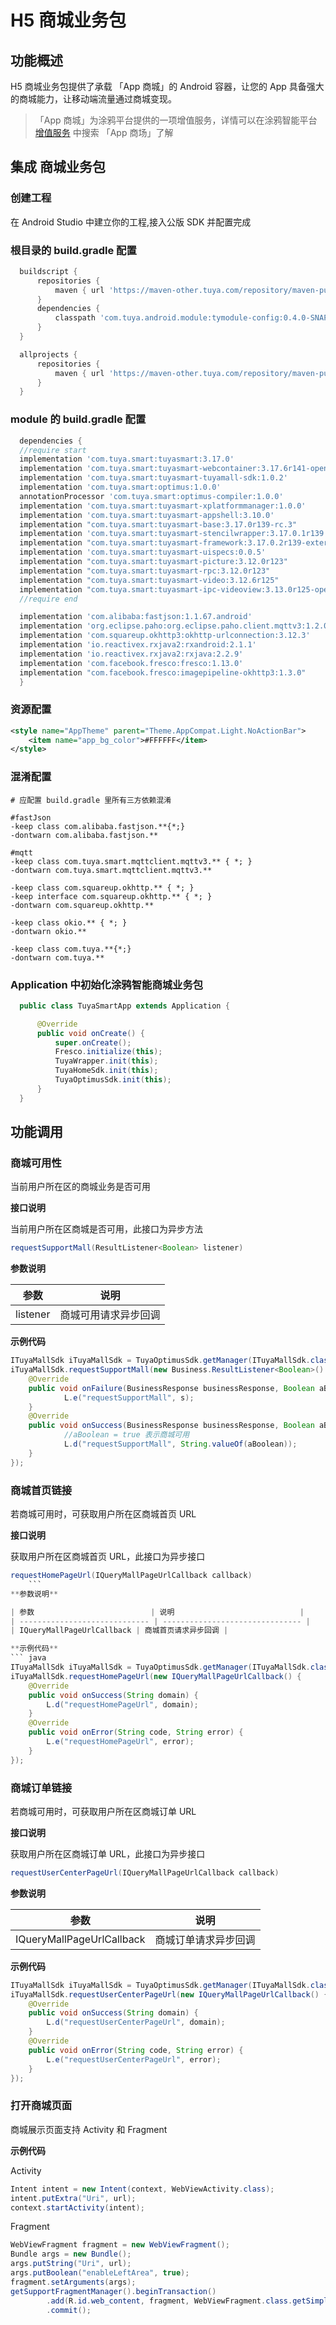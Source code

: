#  H5 商城业务包

## 功能概述

H5 商城业务包提供了承载 「App 商城」的 Android 容器，让您的 App 具备强大的商城能力，让移动端流量通过商城变现。

> 「App 商城」为涂鸦平台提供的一项增值服务，详情可以在涂鸦智能平台 [增值服务](https://www.tuya.com/vas/) 中搜索 「App 商场」了解

## 集成 商城业务包

### 创建工程

   在 Android Studio 中建立你的工程,接入公版 SDK 并配置完成

### 根目录的 build.gradle 配置

``` groovy
  buildscript {
      repositories {
          maven { url 'https://maven-other.tuya.com/repository/maven-public/' }
      }
      dependencies {
          classpath 'com.tuya.android.module:tymodule-config:0.4.0-SNAPSHOT'
      }
  }

  allprojects {
      repositories {
          maven { url 'https://maven-other.tuya.com/repository/maven-public/' }
      }
  }
```

### module 的 build.gradle 配置

  ``` groovy
	dependencies {
    //require start
    implementation 'com.tuya.smart:tuyasmart:3.17.0'
    implementation 'com.tuya.smart:tuyasmart-webcontainer:3.17.6r141-open-rc.2'
    implementation 'com.tuya.smart:tuyasmart-tuyamall-sdk:1.0.2'
    implementation 'com.tuya.smart:optimus:1.0.0'
    annotationProcessor 'com.tuya.smart:optimus-compiler:1.0.0'
    implementation 'com.tuya.smart:tuyasmart-xplatformmanager:1.0.0'
    implementation 'com.tuya.smart:tuyasmart-appshell:3.10.0'
    implementation "com.tuya.smart:tuyasmart-base:3.17.0r139-rc.3"
    implementation 'com.tuya.smart:tuyasmart-stencilwrapper:3.17.0.1r139'
    implementation "com.tuya.smart:tuyasmart-framework:3.17.0.2r139-external"
    implementation 'com.tuya.smart:tuyasmart-uispecs:0.0.5'
    implementation "com.tuya.smart:tuyasmart-picture:3.12.0r123"
    implementation "com.tuya.smart:tuyasmart-rpc:3.12.0r123"
    implementation "com.tuya.smart:tuyasmart-video:3.12.6r125"
    implementation "com.tuya.smart:tuyasmart-ipc-videoview:3.13.0r125-open-SNAPSHOT"
    //require end

    implementation 'com.alibaba:fastjson:1.1.67.android'
    implementation 'org.eclipse.paho:org.eclipse.paho.client.mqttv3:1.2.0'
    implementation 'com.squareup.okhttp3:okhttp-urlconnection:3.12.3'
    implementation 'io.reactivex.rxjava2:rxandroid:2.1.1'
    implementation 'io.reactivex.rxjava2:rxjava:2.2.9'
    implementation 'com.facebook.fresco:fresco:1.13.0'
    implementation "com.facebook.fresco:imagepipeline-okhttp3:1.3.0"
  	}
  ```

### 资源配置

  ``` xml
  <style name="AppTheme" parent="Theme.AppCompat.Light.NoActionBar">
      <item name="app_bg_color">#FFFFFF</item>
  </style>
  ```

### 混淆配置

  ``` 
  # 应配置 build.gradle 里所有三方依赖混淆

  #fastJson
  -keep class com.alibaba.fastjson.**{*;}
  -dontwarn com.alibaba.fastjson.**    
    
  #mqtt
  -keep class com.tuya.smart.mqttclient.mqttv3.** { *; }
  -dontwarn com.tuya.smart.mqttclient.mqttv3.** 

  -keep class com.squareup.okhttp.** { *; }
  -keep interface com.squareup.okhttp.** { *; }
  -dontwarn com.squareup.okhttp.**    

  -keep class okio.** { *; }
  -dontwarn okio.**    
  
  -keep class com.tuya.**{*;}
  -dontwarn com.tuya.**
  ```

### Application 中初始化涂鸦智能商城业务包

  ``` java
    public class TuyaSmartApp extends Application {

        @Override
        public void onCreate() {
            super.onCreate();
            Fresco.initialize(this);
            TuyaWrapper.init(this);
            TuyaHomeSdk.init(this);
            TuyaOptimusSdk.init(this);
        }
    }
  ```

## 功能调用

### 商城可用性

当前用户所在区的商城业务是否可用

**接口说明**

当前用户所在区商城是否可用，此接口为异步方法

``` java
requestSupportMall(ResultListener<Boolean> listener)
```
**参数说明**

| 参数         | 说明                                                         |
| ------------ | ------------------------------------------------------------ |
| listener     | 商城可用请求异步回调 |

**示例代码**
``` java
ITuyaMallSdk iTuyaMallSdk = TuyaOptimusSdk.getManager(ITuyaMallSdk.class);
iTuyaMallSdk.requestSupportMall(new Business.ResultListener<Boolean>() {
    @Override
    public void onFailure(BusinessResponse businessResponse, Boolean aBoolean, String s) {
            L.e("requestSupportMall", s);
    }
    @Override
    public void onSuccess(BusinessResponse businessResponse, Boolean aBoolean, String s) {
            //aBoolean = true 表示商城可用
            L.d("requestSupportMall", String.valueOf(aBoolean));
    }
});
```

### 商城首页链接

若商城可用时，可获取用户所在区商城首页 URL

**接口说明**

 获取用户所在区商城首页 URL，此接口为异步接口

``` java
requestHomePageUrl(IQueryMallPageUrlCallback callback)
    ```
**参数说明**

| 参数                          | 说明                            |
| ----------------------------- | ------------------------------- |
| IQueryMallPageUrlCallback | 商城首页请求异步回调 |

**示例代码**
``` java
ITuyaMallSdk iTuyaMallSdk = TuyaOptimusSdk.getManager(ITuyaMallSdk.class);
iTuyaMallSdk.requestHomePageUrl(new IQueryMallPageUrlCallback() {
    @Override
    public void onSuccess(String domain) {
        L.d("requestHomePageUrl", domain);
    }
    @Override
    public void onError(String code, String error) {
        L.e("requestHomePageUrl", error);
    }
});
```

### 商城订单链接

若商城可用时，可获取用户所在区商城订单 URL

**接口说明**

 获取用户所在区商城订单 URL，此接口为异步接口

``` java
requestUserCenterPageUrl(IQueryMallPageUrlCallback callback)
```
**参数说明**

| 参数                 | 说明                     |
| -------------------- | ------------------------ |
| IQueryMallPageUrlCallback | 商城订单请求异步回调 |

**示例代码**
``` java
ITuyaMallSdk iTuyaMallSdk = TuyaOptimusSdk.getManager(ITuyaMallSdk.class);
iTuyaMallSdk.requestUserCenterPageUrl(new IQueryMallPageUrlCallback() {
    @Override
    public void onSuccess(String domain) {
        L.d("requestUserCenterPageUrl", domain);
    }
    @Override
    public void onError(String code, String error) {
        L.e("requestUserCenterPageUrl", error);
    }
});
```

### 打开商城页面

商城展示页面支持 Activity 和 Fragment

**示例代码**

Activity
``` java
Intent intent = new Intent(context, WebViewActivity.class);
intent.putExtra("Uri", url);
context.startActivity(intent);
```

Fragment
``` java
WebViewFragment fragment = new WebViewFragment();
Bundle args = new Bundle();
args.putString("Uri", url);
args.putBoolean("enableLeftArea", true);
fragment.setArguments(args);
getSupportFragmentManager().beginTransaction()
        .add(R.id.web_content, fragment, WebViewFragment.class.getSimpleName())
        .commit();
```
